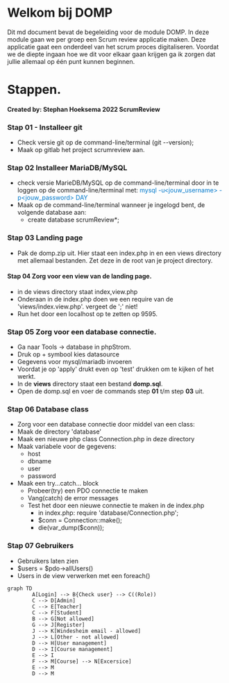 

# Welkom bij DOMP

Dit md document bevat de begeleiding voor de module DOMP. In deze module gaan we per groep een Scrum review applicatie maken. Deze applicatie gaat een onderdeel van het scrum proces digitaliseren.
Voordat we de diepte ingaan hoe we dit voor elkaar gaan krijgen ga ik zorgen dat jullie allemaal op één punt kunnen beginnen.

# Stappen.
#### Created by: Stephan Hoeksema 2022  ScrumReview

### Stap 01 - Installeer git
- Check versie git op de command-line/terminal (git --version);
- Maak op gitlab het project scrumreview aan.
 
### Stap 02 Installeer MariaDB/MySQL
- check versie MarieDB/MySQL op de command-line/terminal door in te loggen op de command-line/terminal met: <span style="color: #0178CB; font-size: font-family:Terminus; 1em;">mysql -u<jouw_username> -p<jouw_password>   DAY</span>
- Maak op de command-line/terminal wanneer je ingelogd bent, de volgende database aan: 
  - create database scrumReview*; 

### Stap 03 Landing page
- Pak de domp.zip uit. Hier staat een index.php in en een views directory met allemaal bestanden.  Zet deze in de root van je project directory. 


#### Stap 04 Zorg voor een view van de landing page.
- in de views directory staat index,view.php 
- Onderaan in de index.php doen we een require van de 'views/index.view.php'. vergeet de ';' niet! 
- Run het door een localhost op te zetten op 9595. 

### Stap 05 Zorg voor een database connectie.
- Ga naar Tools -> database in phpStrom.
- Druk op + symbool kies datasource 
- Gegevens voor mysql/mariadb invoeren 
- Voordat je op 'apply' drukt even op 'test' drukken om te kijken of het werkt. 
- In de **views** directory staat een bestand **domp.sql**. 
- Open de domp.sql en voer de commands step **01** t/m step **03** uit.

### Stap 06 Database class
- Zorg voor een database connectie door middel van een class: 
- Maak de directory 'database' 
- Maak een nieuwe php class Connection.php in deze directory 
- Maak variabele voor de gegevens: 
  - host 
  - dbname 
  - user 
  - password 
- Maak een try...catch... block 
  - Probeer(try) een PDO connectie te maken 
  - Vang(catch) de error messages 
  - Test het door een nieuwe connectie te maken in de index.php 
    - in index.php: require 'database/Connection.php';
    - $conn = Connection::make(); 
    - die(var_dump($conn)); 
              
### Stap 07 Gebruikers 
- Gebruikers laten zien 
- $users = $pdo->allUsers() 
- Users in de view verwerken met een foreach() 

```mermaid
graph TD 
        A[Login] --> B{Check user} --> C((Role)) 
        C --> D[Admin] 
        C --> E[Teacher]
        C --> F[Student]
        B --> G[Not allowed]
        G --> J[Register]
        J --> K[Windesheim email - allowed]
        J --> L[Other - not allowed] 
        D --> H[User management]
        D --> I[Course management]
        E --> I
        F --> M[Course] --> N[Excersice]
        E --> M
        D --> M
```


